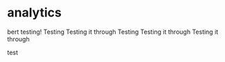 # analytics
bert testing!
Testing
Testing it through
Testing
Testing it through
Testing it through

test

